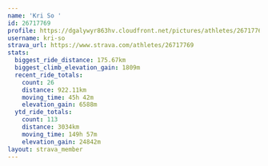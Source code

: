```yaml
---
name: 'Kri So '
id: 26717769
profile: https://dgalywyr863hv.cloudfront.net/pictures/athletes/26717769/7761026/14/large.jpg
username: kri-so
strava_url: https://www.strava.com/athletes/26717769
stats:
  biggest_ride_distance: 175.67km
  biggest_climb_elevation_gain: 1809m
  recent_ride_totals:
    count: 26
    distance: 922.11km
    moving_time: 45h 42m
    elevation_gain: 6588m
  ytd_ride_totals:
    count: 113
    distance: 3034km
    moving_time: 149h 57m
    elevation_gain: 24842m
layout: strava_member
--- 
```

